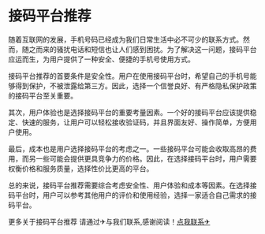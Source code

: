 # 接码平台推荐

随着互联网的发展，手机号码已经成为我们日常生活中必不可少的联系方式。然而，随之而来的骚扰电话和短信也让人们感到困扰。为了解决这一问题，接码平台应运而生，为用户提供了一种安全、便捷的手机号使用方式。

接码平台推荐的首要条件是安全性。用户在使用接码平台时，希望自己的手机号能够得到保护，不被泄露给第三方。因此，选择一个信誉良好、有严格隐私保护政策的接码平台至关重要。

其次，用户体验也是选择接码平台的重要考量因素。一个好的接码平台应该提供稳定、快速的服务，让用户可以轻松接收验证码，并且界面友好、操作简单，方便用户使用。

最后，成本也是用户选择接码平台的考虑之一。一些接码平台可能会收取高昂的费用，而另一些可能会提供更具竞争力的价格。因此，在选择接码平台时，用户需要权衡价格和服务质量，选择性价比更高的平台。

总的来说，接码平台推荐需要综合考虑安全性、用户体验和成本等因素。在选择接码平台时，用户可以参考其他用户的评价和使用经验，选择一家适合自己需求的接码平台。

更多关于接码平台推荐 请通过✈与我们联系,感谢阅读！[点我联系✈](https://dev.G208.com)